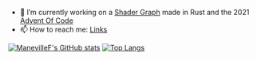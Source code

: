 - 🔭 I’m currently working on a [Shader Graph](https://github.com/ManevilleF/shady-rs) made in Rust and the 2021 [Advent Of Code](https://github.com/ManevilleF/AdventOfCode2021)
- 📫 How to reach me: [Links](https://linktr.ee/ManevilleF)

[![ManevilleF's GitHub stats](https://github-readme-stats.vercel.app/api?username=ManevilleF&show_icons=true&theme=radical&custom_title=ManevilleF)](https://github.com/anuraghazra/github-readme-stats)
[![Top Langs](https://github-readme-stats.vercel.app/api/top-langs/?username=ManevilleF&theme=radical)](https://github.com/anuraghazra/github-readme-stats)
